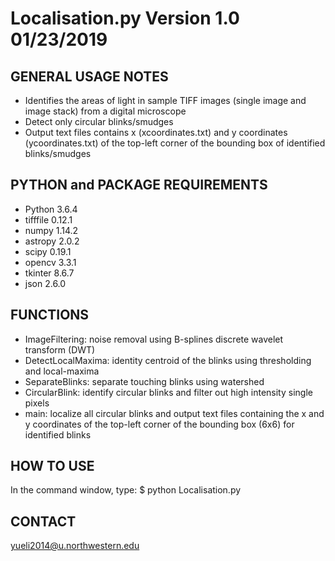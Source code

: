 # Localisation.py Version 1.0 01/23/2019

## GENERAL USAGE NOTES
- Identifies the areas of light in sample TIFF images (single image and image stack) from a digital microscope
- Detect only circular blinks/smudges
- Output text files contains x (xcoordinates.txt) and y coordinates (ycoordinates.txt) of the top-left corner of the bounding    box of identified blinks/smudges


## PYTHON and PACKAGE REQUIREMENTS
- Python		3.6.4
- tifffile 	0.12.1
- numpy		1.14.2
- astropy 	2.0.2
- scipy		0.19.1
- opencv		3.3.1
- tkinter		8.6.7
- json		2.6.0


## FUNCTIONS
- ImageFiltering: noise removal using B-splines discrete wavelet transform (DWT)
- DetectLocalMaxima: identity centroid of the blinks using thresholding and local-maxima
- SeparateBlinks: separate touching blinks using watershed 
- CircularBlink: identify circular blinks and filter out high intensity single pixels
- main: localize all circular blinks and output text files containing the x and y coordinates of the top-left corner of the bounding box (6x6) for identified blinks


## HOW TO USE
In the command window, type:
$ python Localisation.py


## CONTACT
yueli2014@u.northwestern.edu



 

